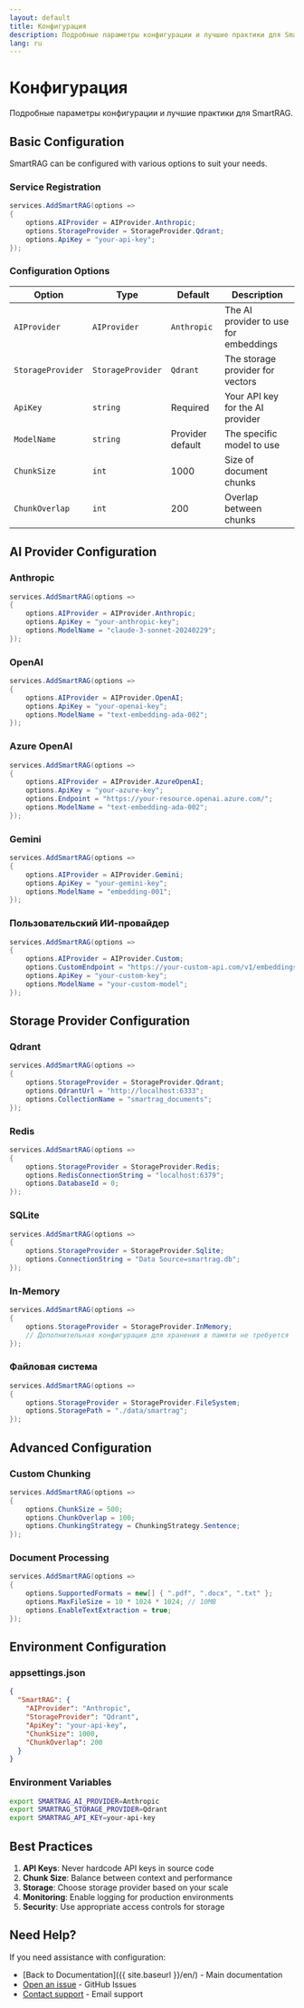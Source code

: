 ```yaml
---
layout: default
title: Конфигурация
description: Подробные параметры конфигурации и лучшие практики для SmartRAG
lang: ru
---
```


# Конфигурация

Подробные параметры конфигурации и лучшие практики для SmartRAG.

## Basic Configuration

SmartRAG can be configured with various options to suit your needs.

### Service Registration

```csharp
services.AddSmartRAG(options =>
{
    options.AIProvider = AIProvider.Anthropic;
    options.StorageProvider = StorageProvider.Qdrant;
    options.ApiKey = "your-api-key";
});
```

### Configuration Options

| Option | Type | Default | Description |
|--------|------|---------|-------------|
| `AIProvider` | `AIProvider` | `Anthropic` | The AI provider to use for embeddings |
| `StorageProvider` | `StorageProvider` | `Qdrant` | The storage provider for vectors |
| `ApiKey` | `string` | Required | Your API key for the AI provider |
| `ModelName` | `string` | Provider default | The specific model to use |
| `ChunkSize` | `int` | 1000 | Size of document chunks |
| `ChunkOverlap` | `int` | 200 | Overlap between chunks |

## AI Provider Configuration

### Anthropic

```csharp
services.AddSmartRAG(options =>
{
    options.AIProvider = AIProvider.Anthropic;
    options.ApiKey = "your-anthropic-key";
    options.ModelName = "claude-3-sonnet-20240229";
});
```

### OpenAI

```csharp
services.AddSmartRAG(options =>
{
    options.AIProvider = AIProvider.OpenAI;
    options.ApiKey = "your-openai-key";
    options.ModelName = "text-embedding-ada-002";
});
```

### Azure OpenAI

```csharp
services.AddSmartRAG(options =>
{
    options.AIProvider = AIProvider.AzureOpenAI;
    options.ApiKey = "your-azure-key";
    options.Endpoint = "https://your-resource.openai.azure.com/";
    options.ModelName = "text-embedding-ada-002";
});
```

### Gemini

```csharp
services.AddSmartRAG(options =>
{
    options.AIProvider = AIProvider.Gemini;
    options.ApiKey = "your-gemini-key";
    options.ModelName = "embedding-001";
});
```

### Пользовательский ИИ-провайдер

```csharp
services.AddSmartRAG(options =>
{
    options.AIProvider = AIProvider.Custom;
    options.CustomEndpoint = "https://your-custom-api.com/v1/embeddings";
    options.ApiKey = "your-custom-key";
    options.ModelName = "your-custom-model";
});
```

## Storage Provider Configuration

### Qdrant

```csharp
services.AddSmartRAG(options =>
{
    options.StorageProvider = StorageProvider.Qdrant;
    options.QdrantUrl = "http://localhost:6333";
    options.CollectionName = "smartrag_documents";
});
```

### Redis

```csharp
services.AddSmartRAG(options =>
{
    options.StorageProvider = StorageProvider.Redis;
    options.RedisConnectionString = "localhost:6379";
    options.DatabaseId = 0;
});
```

### SQLite

```csharp
services.AddSmartRAG(options =>
{
    options.StorageProvider = StorageProvider.Sqlite;
    options.ConnectionString = "Data Source=smartrag.db";
});
```

### In-Memory

```csharp
services.AddSmartRAG(options =>
{
    options.StorageProvider = StorageProvider.InMemory;
    // Дополнительная конфигурация для хранения в памяти не требуется
});
```

### Файловая система

```csharp
services.AddSmartRAG(options =>
{
    options.StorageProvider = StorageProvider.FileSystem;
    options.StoragePath = "./data/smartrag";
});
```

## Advanced Configuration

### Custom Chunking

```csharp
services.AddSmartRAG(options =>
{
    options.ChunkSize = 500;
    options.ChunkOverlap = 100;
    options.ChunkingStrategy = ChunkingStrategy.Sentence;
});
```

### Document Processing

```csharp
services.AddSmartRAG(options =>
{
    options.SupportedFormats = new[] { ".pdf", ".docx", ".txt" };
    options.MaxFileSize = 10 * 1024 * 1024; // 10MB
    options.EnableTextExtraction = true;
});
```

## Environment Configuration

### appsettings.json

```json
{
  "SmartRAG": {
    "AIProvider": "Anthropic",
    "StorageProvider": "Qdrant",
    "ApiKey": "your-api-key",
    "ChunkSize": 1000,
    "ChunkOverlap": 200
  }
}
```

### Environment Variables

```bash
export SMARTRAG_AI_PROVIDER=Anthropic
export SMARTRAG_STORAGE_PROVIDER=Qdrant
export SMARTRAG_API_KEY=your-api-key
```

## Best Practices

1. **API Keys**: Never hardcode API keys in source code
2. **Chunk Size**: Balance between context and performance
3. **Storage**: Choose storage provider based on your scale
4. **Monitoring**: Enable logging for production environments
5. **Security**: Use appropriate access controls for storage

## Need Help?

If you need assistance with configuration:

- [Back to Documentation]({{ site.baseurl }}/en/) - Main documentation
- [Open an issue](https://github.com/byerlikaya/SmartRAG/issues) - GitHub Issues
- [Contact support](mailto:b.yerlikaya@outlook.com) - Email support
